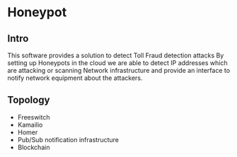 # Honeypot

## Intro

This software provides a solution to detect Toll Fraud detection attacks
By setting up Honeypots in the cloud we are able to detect IP addresses
which are attacking or scanning Network infrastructure and provide 
an interface to notify network equipment about the attackers.

## Topology

 - Freeswitch
 - Kamailio
 - Homer
 - Pub/Sub notification infrastructure
 - Blockchain